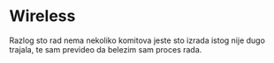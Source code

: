 # Wireless

Razlog sto rad nema nekoliko komitova jeste sto izrada istog nije dugo trajala, te sam prevideo da belezim sam proces rada.
